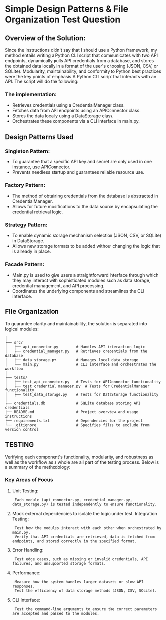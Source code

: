 # Simple Design Patterns & File Organization Test Question

## Overview of the Solution:

Since the instructions didn't say that I should use a Python framework, my method entails writing a Python CLI script that communicates with two API endpoints, dynamically pulls API credentials from a database, and stores the obtained data locally in a format of the user's choosing (JSON, CSV, or SQLite). Modularity, maintainability, and conformity to Python best practices were the key points of emphasis.A Python CLI script that interacts with an API. The script will do the following:

### The implementation:

-   Retrieves credentials using a CredentialManager class.
-   Fetches data from API endpoints using an APIConnector class.
-   Stores the data locally using a DataStorage class.
-   Orchestrates these components via a CLI interface in main.py.


## Design Patterns Used

### Singleton Pattern:

-   To guarantee that a specific API key and secret are only used in one instance, use APIConnector.
-   Prevents needless startup and guarantees reliable resource use.

### Factory Pattern:

-   The method of obtaining credentials from the database is abstracted in CredentialManager.
-   Allows for future modifications to the data source by encapsulating the credential retrieval logic.

### Strategy Pattern:

-   To enable dynamic storage mechanism selection (JSON, CSV, or SQLite) in DataStorage.
-   Allows new storage formats to be added without changing the logic that is already in place.

### Facade Pattern:

-   Main.py is used to give users a straightforward interface through which they may interact with sophisticated modules such as data storage, credential management, and API processing.
-   Coordinates the underlying components and streamlines the CLI interface.


## File Organization

To guarantee clarity and maintainability, the solution is separated into logical modules:

```project_root/
│
├── src/
│   ├── api_connector.py        # Handles API interaction logic
│   ├── credential_manager.py   # Retrieves credentials from the database
│   ├── data_storage.py         # Manages local data storage
│   └── main.py                 # CLI interface and orchestrates the workflow
│
├── tests/
│   ├── test_api_connector.py   # Tests for APIConnector functionality
│   ├── test_credential_manager.py  # Tests for CredentialManager functionality
│   ├── test_data_storage.py    # Tests for DataStorage functionality
│
├── credentials.db              # SQLite database storing API credentials
├── README.md                   # Project overview and usage instructions
├── requirements.txt            # Dependencies for the project
└── .gitignore                  # Specifies files to exclude from version control

```

## TESTING

Verifying each component's functionality, modularity, and robustness as well as the workflow as a whole are all part of the testing process. Below is a summary of the methodology:

### Key Areas of Focus

1. Unit Testing:
        
        Each module (api_connector.py, credential_manager.py, data_storage.py) is tested independently to ensure functionality.
2. Mock external dependencies to isolate the logic under test. Integration Testing:

        Test how the modules interact with each other when orchestrated by main.py.
        Verify that API credentials are retrieved, data is fetched from endpoints, and stored correctly in the specified format.

3. Error Handling:

        Test edge cases, such as missing or invalid credentials, API failures, and unsupported storage formats.

4. Performance:

        Measure how the system handles larger datasets or slow API responses.
        Test the efficiency of data storage methods (JSON, CSV, SQLite).

5. CLI Interface:

        Test the command-line arguments to ensure the correct parameters are accepted and passed to the modules.